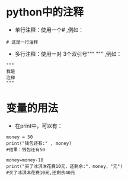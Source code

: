 # python中的注释
* 单行注释：使用一个# ,例如：
```
# 这是一行注释
```

* 多行注释：使用一对 3个双引号"""   """ ,例如：
```
"""
我是
注释
"""
```

# 变量的用法
* 在print中，可以有：
```
money = 50
print("钱包还有:" , money)
#结果：钱包还有50
```

```
money=money-10
print("买了冰淇淋花费10元，还剩余:"，money，"元")
#买了冰淇淋花费10元,还剩余40元
```
